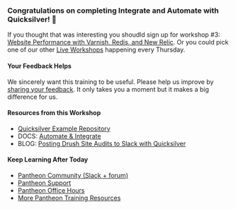 ### Congratulations on completing Integrate and Automate with Quicksilver! 🎉 

If you thought that was interesting you shoudld sign up for workshop #3: [Website Performance with Varnish, Redis, and New Relic](https://pantheon.io/live-workshops/website-performance-varnish-redis-and-new-relic). Or you could pick one of our other [Live Workshops](https://pantheon.io/live-workshops) happening every Thursday.

#### Your Feedback Helps

We sincerely want this training to be useful. Please help us improve by [sharing your feedback](https://www.getfeedback.com/r/FHnfj1n8?gf_q[8821859]=17495039). It only takes you a moment but it makes a big difference for us. 

#### Resources from this Workshop
- [Quicksilver Example Repository](https://github.com/pantheon-systems/quicksilver-examples)
- DOCS: [Automate & Integrate](https://pantheon.io/docs/automate/)
- BLOG: [Posting Drush Site Audits to Slack with Quicksilver](https://pantheon.io/blog/posting-drush-site-audits-slack-quicksilver)

#### Keep Learning After Today
- [Pantheon Community (Slack + forum)](https://pantheon.io/docs/pantheon-community/)
- [Pantheon Support](https://pantheon.io/docs/support/)
- [Pantheon Office Hours](https://pantheon.io/agencies/office-hours)
- [More Pantheon Training Resources](https://pantheon.io/learn-pantheon)
